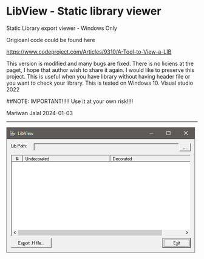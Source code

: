 # LibView  - Static library viewer
Static Library export viewer - Windows Only

Origioanl code could be found here 

https://www.codeproject.com/Articles/9310/A-Tool-to-View-a-LIB


This version is modified and many bugs are fixed. There is no liciens at the paget, I hope that author wish to share it again.
I would like to preserve this project. This is useful when you have library without having header file or you want to check your library. 
This is tested on Windows 10. 
Visual studio 2022

##NOTE: IMPORTANT!!!!!
Use it at your own risk!!!!



Mariwan Jalal 2024-01-03




-------------------------------------------------
![Screenshot](screenshot.png)

